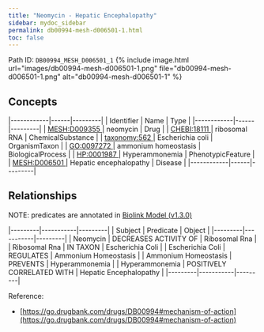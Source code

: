 ```yaml
---
title: "Neomycin - Hepatic Encephalopathy"
sidebar: mydoc_sidebar
permalink: db00994-mesh-d006501-1.html
toc: false 
---
```



Path ID: `DB00994_MESH_D006501_1`
{% include image.html url="images/db00994-mesh-d006501-1.png" file="db00994-mesh-d006501-1.png" alt="db00994-mesh-d006501-1" %}

## Concepts

|------------|------|---------|
| Identifier | Name | Type    |
|------------|------|---------|
| <a href="https://identifiers.org/MESH:D009355">MESH:D009355 </a> | neomycin | Drug |
| <a href="https://identifiers.org/CHEBI:18111">CHEBI:18111 </a> | ribosomal RNA | ChemicalSubstance |
| <a href="https://identifiers.org/taxonomy:562">taxonomy:562 </a> | Escherichia coli | OrganismTaxon |
| <a href="https://identifiers.org/GO:0097272">GO:0097272 </a> | ammonium homeostasis | BiologicalProcess |
| <a href="https://identifiers.org/HP:0001987">HP:0001987 </a> | Hyperammonemia | PhenotypicFeature |
| <a href="https://identifiers.org/MESH:D006501">MESH:D006501 </a> | Hepatic encephalopathy | Disease |
|------------|------|---------|

## Relationships


NOTE: predicates are annotated in <a href="https://github.com/biolink/biolink-model/releases/tag/v1.3.0">Biolink Model (v1.3.0)</a>

|---------|-----------|---------|
| Subject | Predicate | Object  |
|---------|-----------|---------|
| Neomycin | DECREASES ACTIVITY OF | Ribosomal Rna |
| Ribosomal Rna | IN TAXON | Escherichia Coli |
| Escherichia Coli | REGULATES | Ammonium Homeostasis |
| Ammonium Homeostasis | PREVENTS | Hyperammonemia |
| Hyperammonemia | POSITIVELY CORRELATED WITH | Hepatic Encephalopathy |
|---------|-----------|---------|

Reference: 
  - [https://go.drugbank.com/drugs/DB00994#mechanism-of-action](https://go.drugbank.com/drugs/DB00994#mechanism-of-action)
